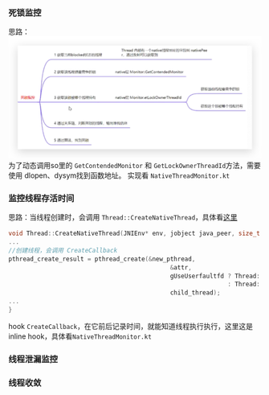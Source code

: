 ### 死锁监控
思路：
![思路](resources/thread1.png)
为了动态调用so里的 `GetContendedMonitor` 和 `GetLockOwnerThreadId`方法，需要使用 dlopen、dysym找到函数地址。
实现看 `NativeThreadMonitor.kt`

### 监控线程存活时间
思路：当线程创建时，会调用 `Thread::CreateNativeThread`，具体看[这里](http://aospxref.com/android-14.0.0_r2/xref/art/runtime/thread.cc)
```c
void Thread::CreateNativeThread(JNIEnv* env, jobject java_peer, size_t stack_size, bool is_daemon) {
...
//创建线程，会调用 CreateCallback
pthread_create_result = pthread_create(&new_pthread,
                                             &attr,
                                             gUseUserfaultfd ? Thread::CreateCallbackWithUffdGc
                                                             : Thread::CreateCallback,
                                             child_thread);
...
}
```
hook `CreateCallback`，在它前后记录时间，就能知道线程执行执行，这里这是 inline hook，具体看`NativeThreadMonitor.kt`

### 线程泄漏监控


### 线程收敛

